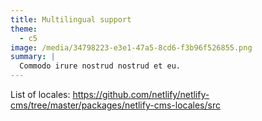 ```yaml
---
title: Multilingual support
theme:
  - c5
image: /media/34798223-e3e1-47a5-8cd6-f3b96f526855.png
summary: |
  Commodo irure nostrud nostrud et eu.
---
```


List of locales: https://github.com/netlify/netlify-cms/tree/master/packages/netlify-cms-locales/src
